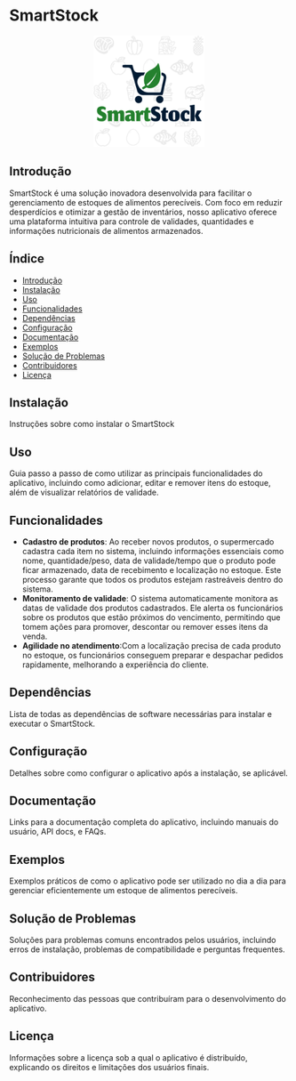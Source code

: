 # SmartStock
<p align="center">
  <img src="logoapp.png" alt="Logo do Aplicativo" width="200"/>
</p>

## Introdução

SmartStock é uma solução inovadora desenvolvida para facilitar o gerenciamento de estoques de alimentos perecíveis. Com foco em reduzir desperdícios e otimizar a gestão de inventários, nosso aplicativo oferece uma plataforma intuitiva para controle de validades, quantidades e informações nutricionais de alimentos armazenados.

## Índice

- [Introdução](#introdução)
- [Instalação](#instalação)
- [Uso](#uso)
- [Funcionalidades](#funcionalidades)
- [Dependências](#dependências)
- [Configuração](#configuração)
- [Documentação](#documentação)
- [Exemplos](#exemplos)
- [Solução de Problemas](#solução-de-problemas)
- [Contribuidores](#contribuidores)
- [Licença](#licença)

## Instalação

Instruções sobre como instalar o SmartStock

## Uso

Guia passo a passo de como utilizar as principais funcionalidades do aplicativo, incluindo como adicionar, editar e remover itens do estoque, além de visualizar relatórios de validade.

## Funcionalidades

- **Cadastro de produtos**: Ao receber novos produtos, o supermercado cadastra cada item no sistema, incluindo informações essenciais como nome, quantidade/peso, data de validade/tempo que o produto pode ficar armazenado, data de recebimento e localização no estoque. Este processo garante que todos os produtos estejam rastreáveis dentro do sistema.
- **Monitoramento de validade**: O sistema automaticamente monitora as datas de validade dos produtos cadastrados. Ele alerta os funcionários sobre os produtos que estão próximos do vencimento, permitindo que tomem ações para promover, descontar ou remover esses itens da venda.
- **Agilidade no atendimento**:Com a localização precisa de cada produto no estoque, os funcionários conseguem preparar e despachar pedidos rapidamente, melhorando a experiência do cliente.

## Dependências

Lista de todas as dependências de software necessárias para instalar e executar o SmartStock.

## Configuração

Detalhes sobre como configurar o aplicativo após a instalação, se aplicável.

## Documentação

Links para a documentação completa do aplicativo, incluindo manuais do usuário, API docs, e FAQs.

## Exemplos

Exemplos práticos de como o aplicativo pode ser utilizado no dia a dia para gerenciar eficientemente um estoque de alimentos perecíveis.

## Solução de Problemas

Soluções para problemas comuns encontrados pelos usuários, incluindo erros de instalação, problemas de compatibilidade e perguntas frequentes.

## Contribuidores

Reconhecimento das pessoas que contribuíram para o desenvolvimento do aplicativo.

## Licença

Informações sobre a licença sob a qual o aplicativo é distribuído, explicando os direitos e limitações dos usuários finais.

